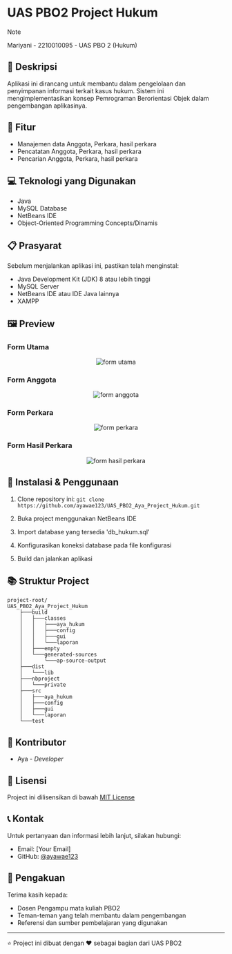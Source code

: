 # UAS PBO2 Project Hukum

>[!note]
> Mariyani - 2210010095 - UAS PBO 2 (Hukum)

## 📝 Deskripsi
Aplikasi ini dirancang untuk membantu dalam pengelolaan dan penyimpanan informasi terkait kasus hukum. Sistem ini mengimplementasikan konsep Pemrograman Berorientasi Objek dalam pengembangan aplikasinya.

## 🚀 Fitur
- Manajemen data Anggota, Perkara, hasil perkara
- Pencatatan Anggota, Perkara, hasil perkara
- Pencarian Anggota, Perkara, hasil perkara

## 💻 Teknologi yang Digunakan
- Java
- MySQL Database  
- NetBeans IDE
- Object-Oriented Programming Concepts/Dinamis
  

## 📋 Prasyarat
Sebelum menjalankan aplikasi ini, pastikan telah menginstal:
- Java Development Kit (JDK) 8 atau lebih tinggi
- MySQL Server
- NetBeans IDE atau IDE Java lainnya
- XAMPP

## 🖼️ Preview
### Form Utama
<div style="text-align: center;">
  <img src="https://github.com/user-attachments/assets/547afaf2-eef8-438d-aab6-9e65fe60a89d" alt="form utama">
</div>

### Form Anggota
<div style="text-align: center;">
  <img src="https://github.com/user-attachments/assets/9f9477b9-a00f-491f-b601-731362d72802" alt="form anggota">
</div>

### Form Perkara
<div style="text-align: center;">
  <img src="https://github.com/user-attachments/assets/20decc40-26a3-481b-8f29-94f714fffb7d" alt="form perkara">
</div>

### Form Hasil Perkara
<div style="text-align: center;">
  <img src="https://github.com/user-attachments/assets/66213a60-9760-41c0-86b1-beb9ba8536fc" alt="form hasil perkara">
</div>

## 🔧 Instalasi & Penggunaan
1. Clone repository ini:
```git clone https://github.com/ayawae123/UAS_PBO2_Aya_Project_Hukum.git```

2. Buka project menggunakan NetBeans IDE

3. Import database yang tersedia 'db_hukum.sql'

4. Konfigurasikan koneksi database pada file konfigurasi  

5. Build dan jalankan aplikasi

## 📚 Struktur Project
```
project-root/
UAS_PBO2_Aya_Project_Hukum
    ├───build
    │   ├───classes
    │   │   ├───aya_hukum
    │   │   ├───config
    │   │   ├───gui
    │   │   └───laporan
    │   ├───empty
    │   └───generated-sources
    │       └───ap-source-output
    ├───dist
    │   └───lib
    ├───nbproject
    │   └───private
    ├───src
    │   ├───aya_hukum
    │   ├───config
    │   ├───gui
    │   └───laporan
    └───test
```
## 👥 Kontributor
- Aya - *Developer*

## 📄 Lisensi
Project ini dilisensikan di bawah [MIT License](LICENSE)

## 📞 Kontak
Untuk pertanyaan dan informasi lebih lanjut, silakan hubungi:
- Email: [Your Email]
- GitHub: [@ayawae123](https://github.com/ayawae123)

## 🙏 Pengakuan
Terima kasih kepada:
- Dosen Pengampu mata kuliah PBO2
- Teman-teman yang telah membantu dalam pengembangan
- Referensi dan sumber pembelajaran yang digunakan

---
⭐ Project ini dibuat dengan ♥ sebagai bagian dari UAS PBO2
